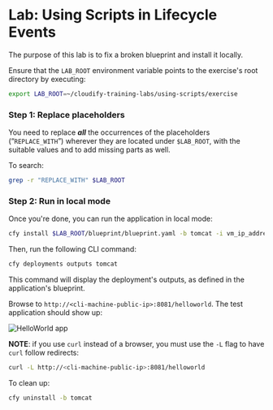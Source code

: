 # Lab: Using Scripts in Lifecycle Events

The purpose of this lab is to fix a broken blueprint and install it locally.

Ensure that the `LAB_ROOT` environment variable points to the exercise's root directory by executing:

```bash
export LAB_ROOT=~/cloudify-training-labs/using-scripts/exercise
```

### Step 1: Replace placeholders

You need to replace **_all_** the occurrences of the placeholders (“`REPLACE_WITH`”) wherever they are located under
`$LAB_ROOT`, with the suitable values and to add missing parts as well.
 
To search:

```bash
grep -r "REPLACE_WITH" $LAB_ROOT
```

### Step 2: Run in local mode

Once you're done, you can run the application in local mode:

```bash
cfy install $LAB_ROOT/blueprint/blueprint.yaml -b tomcat -i vm_ip_address=<your-app-VM-public-IP-address>
```

Then, run the following CLI command:

```bash
cfy deployments outputs tomcat
```

This command will display the deployment's outputs, as defined in the application's blueprint.

Browse to `http://<cli-machine-public-ip>:8081/helloworld`. The test application should show up:

![HelloWorld app](../../../raw/4.3.1/using-scripts/helloworld.png "HelloWorld app")

**NOTE**: if you use `curl` instead of a browser, you must use the `-L` flag to have `curl` follow
redirects:

```bash
curl -L http://<cli-machine-public-ip>:8081/helloworld
```

To clean up:

```bash
cfy uninstall -b tomcat
```
